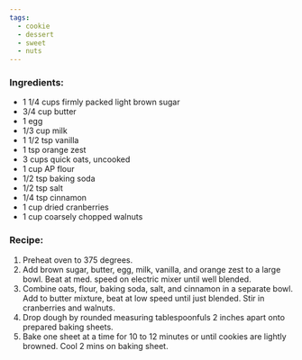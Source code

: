 ```yaml
---
tags:
  - cookie
  - dessert
  - sweet
  - nuts
---
```

### Ingredients:
- 1 1/4 cups firmly packed light brown sugar
- 3/4 cup butter
- 1 egg
- 1/3 cup milk
- 1 1/2 tsp vanilla
- 1 tsp orange zest
- 3 cups quick oats, uncooked
- 1 cup AP flour
- 1/2 tsp baking soda
- 1/2 tsp salt
- 1/4 tsp cinnamon
- 1 cup dried cranberries
- 1 cup coarsely chopped walnuts

### Recipe:
1. Preheat oven to 375 degrees.
2. Add brown sugar, butter, egg, milk, vanilla, and orange zest to a large bowl. Beat at med. speed on electric mixer until well blended.
3. Combine oats, flour, baking soda, salt, and cinnamon in a separate bowl. Add to butter mixture, beat at low speed until just blended. Stir in cranberries and walnuts.
4. Drop dough by rounded measuring tablespoonfuls 2 inches apart onto prepared baking sheets.
5. Bake one sheet at a time for 10 to 12 minutes or until cookies are lightly browned. Cool 2 mins on baking sheet. 